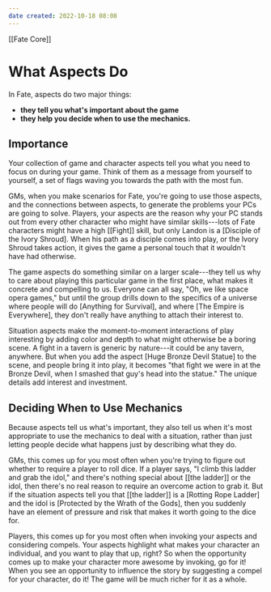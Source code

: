 ```yaml
---
date created: 2022-10-18 08:08
---
```


[[Fate Core]]

# What Aspects Do

In Fate, aspects do two major things: 
- **they tell you what's important about the game**
- **they help you decide when to use the mechanics.**

## Importance

Your collection of game and character aspects tell you what you need to focus on during your game. Think of them as a message from yourself to yourself, a set of flags waving you towards the path with the most fun.

GMs, when you make scenarios for Fate, you're going to use those aspects, and the connections between aspects, to generate the problems your PCs are going to solve. Players, your aspects are the reason why your PC stands out from every other character who might have similar skills---lots of Fate characters might have a high [[Fight]] skill, but only Landon is a [Disciple of the Ivory Shroud]. When his path as a disciple comes into play, or the Ivory Shroud takes action, it gives the game a personal touch that it wouldn't have had otherwise.

The game aspects do something similar on a larger scale---they tell us why to care about playing this particular game in the first place, what makes it concrete and compelling to us. Everyone can all say, "Oh, we like space opera games," but until the group drills down to the specifics of a universe where people will do [Anything for Survival], and where [The Empire is Everywhere], they don't really have anything to attach their interest to.

Situation aspects make the moment-to-moment interactions of play interesting by adding color and depth to what might otherwise be a boring scene. A fight in a tavern is generic by nature---it could be any tavern, anywhere. But when you add the aspect [Huge Bronze Devil Statue] to the scene, and people bring it into play, it becomes "that fight we were in at the Bronze Devil, when I smashed that guy's head into the statue." The unique details add interest and investment.

## Deciding When to Use Mechanics

Because aspects tell us what's important, they also tell us when it's most appropriate to use the mechanics to deal with a situation, rather than just letting people decide what happens just by describing what they do.

GMs, this comes up for you most often when you're trying to figure out whether to require a player to roll dice. If a player says, "I climb this ladder and grab the idol," and there's nothing special about [[the ladder]] or the idol, then there's no real reason to require an overcome action to grab it. But if the situation aspects tell you that [[the ladder]] is a [Rotting Rope Ladder] and the idol is [Protected by the Wrath of the Gods], then you suddenly have an element of pressure and risk that makes it worth going to the dice for.

Players, this comes up for you most often when invoking your aspects and considering compels. Your aspects highlight what makes your character an individual, and you want to play that up, right? So when the opportunity comes up to make your character more awesome by invoking, go for it! When you see an opportunity to influence the story by suggesting a compel for your character, do it! The game will be much richer for it as a whole.

